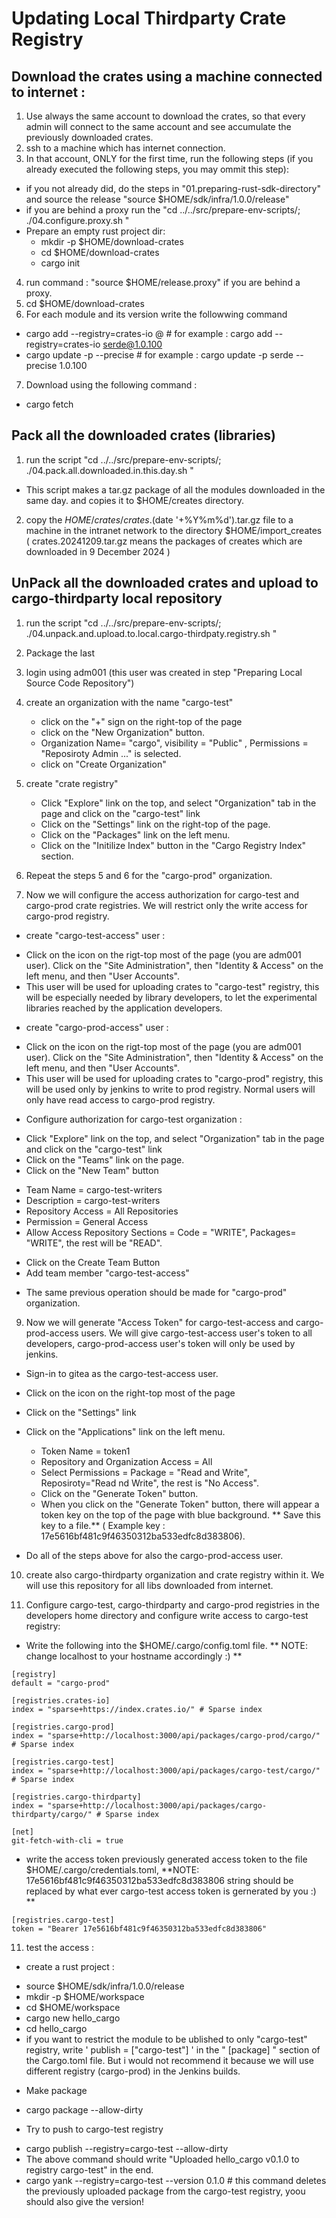 # Updating Local Thirdparty Crate Registry

## Download the crates using a machine connected to internet :

1. Use always the same account to download the crates, so that every admin will connect to the same account and see accumulate the previously downloaded crates.
2. ssh to a machine which has internet connection.
3. In that account, ONLY for the first time, run the following steps (if you already executed the following steps, you may ommit this step): 
 - if you not already did, do the steps in "01.preparing-rust-sdk-directory" and source the release "source $HOME/sdk/infra/1.0.0/release"
 - if you are behind a proxy run the "cd ../../src/prepare-env-scripts/; ./04.configure.proxy.sh "
 - Prepare an empty rust project dir:
   + mkdir -p $HOME/download-crates
   + cd $HOME/download-crates
   + cargo init
4. run command : "source $HOME/release.proxy" if you are behind a proxy.
5. cd $HOME/download-crates
6. For each module and its version write the followwing command
 - cargo add --registry=crates-io <module>@<version> # for example : cargo add --registry=crates-io serde@1.0.100
 - cargo update -p <module> --precise <version> # for example : cargo update -p serde --precise 1.0.100
7. Download using the following command :
 - cargo fetch


## Pack all the downloaded crates (libraries)

1. run the script "cd ../../src/prepare-env-scripts/; ./04.pack.all.downloaded.in.this.day.sh " 
  - This script makes a tar.gz package of all the modules downloaded in the same day. and copies it to $HOME/creates directory. 
2. copy the $HOME/crates/crates.$(date '+%Y%m%d').tar.gz file to a machine in the intranet network to the directory $HOME/import_creates ( crates.20241209.tar.gz means the packages of creates which are downloaded in 9 December 2024 )



## UnPack all the downloaded crates and upload to cargo-thirdparty local repository

1. run the script "cd ../../src/prepare-env-scripts/; ./04.unpack.and.upload.to.local.cargo-thirdpaty.registry.sh " 
2. Package the last
 


































4. login using adm001 (this user was created in step "Preparing Local Source Code Repository")

5. create an organization with the name "cargo-test" 
   - click on the "+" sign on the right-top of the page
   - click on the "New Organization" button.
   - Organization Name= "cargo", visibility = "Public" , Permissions = "Reposiroty Admin ..." is selected.
   - click on "Create Organization"

6. create "crate registry" 
   - Click "Explore" link on the top, and select "Organization" tab in the page and click on the "cargo-test" link
   - Click on the "Settings" link on the right-top of the page.
   - Click on the "Packages" link on the left menu.
   - Click on the "Initilize Index" button in the "Cargo Registry Index" section.
   
7. Repeat the steps 5 and 6 for the "cargo-prod" organization.

8. Now we will configure the access authorization for cargo-test and cargo-prod crate registries. We will restrict only the write access for cargo-prod registry.

- create "cargo-test-access" user : 
 + Click on the icon on the rigt-top most of the page (you are adm001 user). Click on the "Site Administration", then  "Identity & Access" on the left menu, and then "User Accounts". 
 + This user will be used for uploading crates to "cargo-test" registry, this will be especially needed by library developers, to let the experimental libraries reached by the application developers.
      
- create "cargo-prod-access" user : 
 + Click on the icon on the rigt-top most of the page (you are adm001 user). Click on the "Site Administration", then  "Identity & Access" on the left menu, and then "User Accounts". 
 + This user will be used for uploading crates to "cargo-prod" registry, this will be used only by jenkins to write to prod registry. Normal users will only have read access to cargo-prod registry. 

- Configure authorization for cargo-test organization :
 + Click "Explore" link on the top, and select "Organization" tab in the page and click on the "cargo-test" link
 + Click on the "Teams" link on the page.
 + Click on the "New Team" button
  * Team Name = cargo-test-writers
  * Description = cargo-test-writers
  * Repository Access = All Repositories
  * Permission = General Access
  * Allow Access Repository Sections = Code = "WRITE", Packages= "WRITE", the rest will be "READ".
 + Click on the Create Team Button           
 + Add team member "cargo-test-access" 

- The same previous operation should be made for "cargo-prod" organization.

9. Now we will generate "Access Token" for cargo-test-access and cargo-prod-access users. We will give cargo-test-access user's token to all developers, cargo-prod-access user's token will only be used by jenkins.

- Sign-in to gitea as the cargo-test-access user.
- Click on the icon on the right-top most of the page
- Click on the "Settings" link
- Click on the "Applications" link on the left menu.
  + Token Name = token1
  + Repository and Organization Access = All
  + Select Permissions = Package = "Read and Write", Reposiroty="Read nd Write", the rest is "No Access".
  + Click on the "Generate Token" button.
  + When you click on the "Generate Token" button, there will appear a token key on the top of the page with blue background. ** Save this key to a file.** ( Example key : 17e5616bf481c9f46350312ba533edfc8d383806).

- Do all of the steps above for also the cargo-prod-access user.

10. create also cargo-thirdparty organization and crate registry within it. We will use this repository for all libs downloaded from internet.

11. Configure cargo-test, cargo-thirdparty and cargo-prod registries in the developers home directory and configure write access to cargo-test registry:
- Write the following into the $HOME/.cargo/config.toml file. ** NOTE: change localhost to your hostname accordingly :) **
```
[registry]
default = "cargo-prod"

[registries.crates-io]
index = "sparse+https://index.crates.io/" # Sparse index

[registries.cargo-prod]
index = "sparse+http://localhost:3000/api/packages/cargo-prod/cargo/" # Sparse index

[registries.cargo-test]
index = "sparse+http://localhost:3000/api/packages/cargo-test/cargo/" # Sparse index

[registries.cargo-thirdparty]
index = "sparse+http://localhost:3000/api/packages/cargo-thirdparty/cargo/" # Sparse index

[net]
git-fetch-with-cli = true

```
 
- write the access token previously generated access token to the file $HOME/.cargo/credentials.toml, **NOTE: 17e5616bf481c9f46350312ba533edfc8d383806 string should be replaced by what ever cargo-test access token is gernerated by you :) **
```
[registries.cargo-test]
token = "Bearer 17e5616bf481c9f46350312ba533edfc8d383806"
```
    
11. test the access :
- create a rust project :
 + source $HOME/sdk/infra/1.0.0/release
 + mkdir -p $HOME/workspace
 + cd $HOME/workspace
 + cargo new hello_cargo
 + cd hello_cargo
 + if you want to restrict the module to be ublished to only "cargo-test" registry, write ' publish = ["cargo-test"] ' in the " [package] " section of the  Cargo.toml file. But i would not recommend it because we will use different registry (cargo-prod) in the Jenkins builds.
 
- Make package
 + cargo package --allow-dirty
- Try to push to cargo-test registry
 + cargo publish --registry=cargo-test  --allow-dirty
 + The above command should write "Uploaded hello_cargo v0.1.0 to registry cargo-test" in the end. 
 + cargo yank --registry=cargo-test --version 0.1.0 # this command deletes the previously uploaded package from the cargo-test registry, yoou should also give the version!


